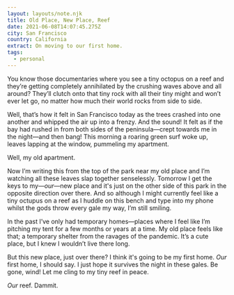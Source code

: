 ```yaml
---
layout: layouts/note.njk
title: Old Place, New Place, Reef
date: 2021-06-08T14:07:45.275Z
city: San Francisco
country: California
extract: On moving to our first home.
tags:
  - personal
---
```


You know those documentaries where you see a tiny octopus on a reef and they’re getting completely annihilated by the crushing waves above and all around? They’ll clutch onto that tiny rock with all their tiny might and won’t ever let go, no matter how much their world rocks from side to side.

Well, that’s how it felt in San Francisco today as the trees crashed into one another and whipped the air up into a frenzy. And the sound! It felt as if the bay had rushed in from both sides of the peninsula—crept towards me in the night—and then bang! This morning a roaring green surf woke up, leaves lapping at the window, pummeling my apartment.

Well, my old apartment.

Now I’m writing this from the top of the park near my old place and I’m watching all these leaves slap together senselessly. Tomorrow I get the keys to my—_our_—new place and it's just on the other side of this park in the opposite direction over there. And so although I might currently feel like a tiny octupus on a reef as I huddle on this bench and type into my phone whilst the gods throw every gale my way, I’m still smiling.

In the past I’ve only had temporary homes—places where I feel like I’m pitching my tent for a few months or years at a time. My old place feels like that; a temporary shelter from the ravages of the pandemic. It’s a cute place, but I knew I wouldn’t live there long.

But this new place, just over there? I think it's going to be my first home. _Our_ first home, I should say. I just hope it survives the night in these gales. Be gone, wind! Let me cling to my tiny reef in peace.

_Our_ reef. Dammit.

